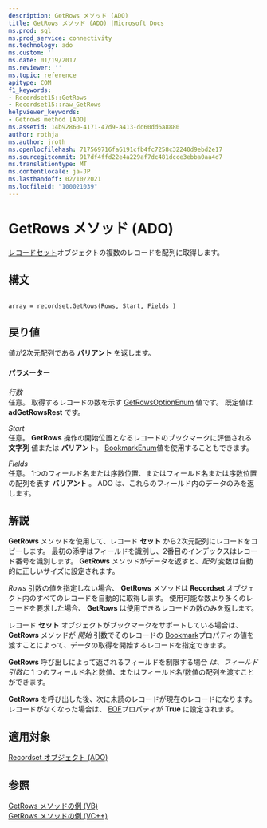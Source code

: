 ```yaml
---
description: GetRows メソッド (ADO)
title: GetRows メソッド (ADO) |Microsoft Docs
ms.prod: sql
ms.prod_service: connectivity
ms.technology: ado
ms.custom: ''
ms.date: 01/19/2017
ms.reviewer: ''
ms.topic: reference
apitype: COM
f1_keywords:
- Recordset15::GetRows
- Recordset15::raw_GetRows
helpviewer_keywords:
- Getrows method [ADO]
ms.assetid: 14b92860-4171-47d9-a413-dd60dd6a8880
author: rothja
ms.author: jroth
ms.openlocfilehash: 717569716fa6191cfb4fc7258c32240d9ebd2e17
ms.sourcegitcommit: 917df4ffd22e4a229af7dc481dcce3ebba0aa4d7
ms.translationtype: MT
ms.contentlocale: ja-JP
ms.lasthandoff: 02/10/2021
ms.locfileid: "100021039"
---
```

# <a name="getrows-method-ado"></a>GetRows メソッド (ADO)
[レコードセット](./recordset-object-ado.md)オブジェクトの複数のレコードを配列に取得します。  
  
## <a name="syntax"></a>構文  
  
```  
  
array = recordset.GetRows(Rows, Start, Fields )  
```  
  
## <a name="return-value"></a>戻り値  
 値が2次元配列である **バリアント** を返します。  
  
#### <a name="parameters"></a>パラメーター  
 *行数*  
 任意。 取得するレコードの数を示す [GetRowsOptionEnum](./getrowsoptionenum.md) 値です。 既定値は **adGetRowsRest** です。  
  
 *Start*  
 任意。 **GetRows** 操作の開始位置となるレコードのブックマークに評価される **文字列** 値または **バリアント**。 [BookmarkEnum](./bookmarkenum.md)値を使用することもできます。  
  
 *Fields*  
 任意。 1つのフィールド名または序数位置、またはフィールド名または序数位置の配列を表す **バリアント** 。 ADO は、これらのフィールド内のデータのみを返します。  
  
## <a name="remarks"></a>解説  
 **GetRows** メソッドを使用して、レコード **セット** から2次元配列にレコードをコピーします。 最初の添字はフィールドを識別し、2番目のインデックスはレコード番号を識別します。 **GetRows** メソッドがデータを返すと、*配列* 変数は自動的に正しいサイズに設定されます。  
  
 *Rows* 引数の値を指定しない場合、 **GetRows** メソッドは **Recordset** オブジェクト内のすべてのレコードを自動的に取得します。 使用可能な数より多くのレコードを要求した場合、 **GetRows** は使用できるレコードの数のみを返します。  
  
 レコード **セット** オブジェクトがブックマークをサポートしている場合は、 **GetRows** メソッドが *開始* 引数でそのレコードの [Bookmark](./bookmark-property-ado.md)プロパティの値を渡すことによって、データの取得を開始するレコードを指定できます。  
  
 **GetRows** 呼び出しによって返されるフィールドを制限する場合 *は、フィールド引数に* 1 つのフィールド名と数値、またはフィールド名/数値の配列を渡すことができます。  
  
 **GetRows** を呼び出した後、次に未読のレコードが現在のレコードになります。レコードがなくなった場合は、 [EOF](./bof-eof-properties-ado.md)プロパティが **True** に設定されます。  
  
## <a name="applies-to"></a>適用対象  
 [Recordset オブジェクト (ADO)](./recordset-object-ado.md)  
  
## <a name="see-also"></a>参照  
 [GetRows メソッドの例 (VB)](./getrows-method-example-vb.md)   
 [GetRows メソッドの例 (VC++)](./getrows-method-example-vc.md)